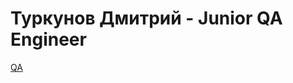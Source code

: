 Туркунов Дмитрий - Junior QA Engineer
====
[QA](https://img.shields.io/badge/Powered%20by-PostgreSQL-blue.svg)
